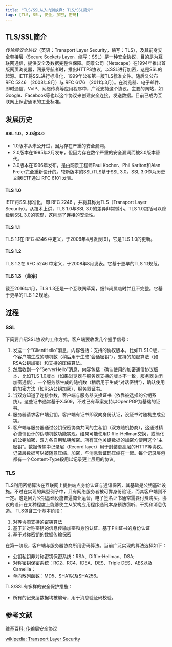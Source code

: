 ```yaml
---
title: "TLS/SSL从入门到放弃: TLS/SSL简介"
tags: [TLS, SSL, 安全, 加密, 密码] 
---
```



## TLS/SSL简介
*传输层安全协议*（英语：Transport Layer Security，缩写：TLS），及其前身安全套接层（Secure Sockets Layer，缩写：SSL）是一种安全协议，目的是为互联网通信，提供安全及数据完整性保障。网景公司（Netscape）在1994年推出首版网页浏览器，网景导航者时，推出HTTPS协议，以SSL进行加密，这是SSL的起源。IETF将SSL进行标准化，1999年公布第一版TLS标准文件。随后又公布RFC 5246 （2008年8月）与 RFC 6176 （2011年3月）。在浏览器、电子邮件、即时通信、VoIP、网络传真等应用程序中，广泛支持这个协议。主要的网站，如Google、Facebook等也以这个协议来创建安全连接，发送数据。目前已成为互联网上保密通讯的工业标准。

## 发展历史

#### SSL 1.0、2.0和3.0
* 1.0版本从未公开过，因为存在严重的安全漏洞。
* 2.0版本在1995年2月发布，但因为存在数个严重的安全漏洞而被3.0版本替代。
* 3.0版本在1996年发布，是由网景工程师Paul Kocher、Phil Karlton和Alan Freier完全重新设计的。较新版本的SSL/TLS基于SSL 3.0。SSL 3.0作为历史文献IETF通过 RFC 6101 发表。

#### TLS 1.0
IETF将SSL标准化，即 RFC 2246 ，并将其称为TLS（Transport Layer Security）。从技术上讲，TLS 1.0与SSL 3.0的差异非常微小。TLS 1.0包括可以降级到SSL 3.0的实现，这削弱了连接的安全性。

#### TLS 1.1
TLS 1.1在 RFC 4346 中定义，于2006年4月发表[9]，它是TLS 1.0的更新。

#### TLS 1.2
TLS 1.2在 RFC 5246 中定义，于2008年8月发表。它基于更早的TLS 1.1规范。
#### TLS 1.3 （草案）
截至2016年1月，TLS 1.3还是一个互联网草案，细节尚属临时并且不完整。它基于更早的TLS 1.2规范。

## 过程

### SSL
下简要介绍SSL协议的工作方式。客户端要收发几个握手信号：
1. 发送一个“ClientHello”消息，内容包括：支持的协议版本，比如TLS1.0版，一个客户端生成的随机数（稍后用于生成“会话密钥”），支持的加密算法（如RSA公钥加密）和支持的压缩算法。
2. 然后收到一个“ServerHello”消息，内容包括：确认使用的加密通信协议版本，比如TLS 1.0版本（如果浏览器与服务器支持的版本不一致，服务器关闭加密通信），一个服务器生成的随机数（稍后用于生成“对话密钥”），确认使用的加密方法（如RSA公钥加密），服务器证书。
3. 当双方知道了连接参数，客户端与服务器交换证书（依靠被选择的公钥系统）。这些证书通常基于X.509，不过已有草案支持以OpenPGP为基础的证书。
4. 服务器请求客户端公钥。客户端有证书即双向身份认证，没证书时随机生成公钥。
5. 客户端与服务器通过公钥保密协商共同的主私钥（双方随机协商），这通过精心谨慎设计的伪随机数功能实现。结果可能使用Diffie-Hellman交换，或简化的公钥加密，双方各自用私钥解密。所有其他关键数据的加密均使用这个“主密钥”。数据传输中记录层（Record layer）用于封装更高层的HTTP等协议。记录层数据可以被随意压缩、加密，与消息验证码压缩在一起。每个记录层包都有一个Content-Type段用以记录更上层用的协议。

### TLS
TLS利用密钥算法在互联网上提供端点身份认证与通讯保密，其基础是公钥基础设施。不过在实现的典型例子中，只有网络服务者被可靠身份验证，而其客户端则不一定。这是因为公钥基础设施普遍商业运营，电子签名证书通常需要付费购买。协议的设计在某种程度上能够使主从架构应用程序通讯本身预防窃听、干扰和消息伪造。
	TLS包含三个基本阶段：
1. 对等协商支持的密钥算法
2. 基于非对称密钥的信息传输加密和身份认证、基于PKI证书的身份认证
3. 基于对称密钥的数据传输保密

在第一阶段，客户端与服务器协商所用密码算法。当前广泛实现的算法选择如下：
* 公钥私钥非对称密钥保密系统：RSA、Diffie-Hellman、DSA;
* 对称密钥保密系统：RC2、RC4、IDEA、DES、Triple DES、AES以及Camellia；
* 单向散列函数：MD5、SHA1以及SHA256。

TLS/SSL有多样的安全保护措施：
* 所有的记录层数据均被编号，用于消息验证码校验。

## 参考文献

[维基百科: 传输层安全协议][1]

[wikipedia: Transport Layer Security][2]

[1]: https://zh.wikipedia.org/zh-cn/传输层安全协议
[2]: https://en.wikipedia.org/wiki/Transport_Layer_Security
